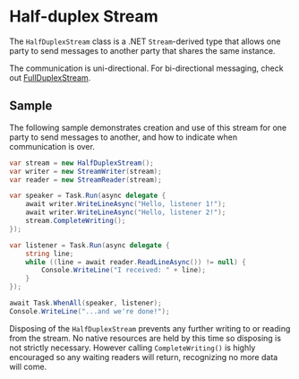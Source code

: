 # Half-duplex Stream

The `HalfDuplexStream` class is a .NET `Stream`-derived type that allows
one party to send messages to another party that shares the same instance.

The communication is uni-directional. For bi-directional messaging, check
out [FullDuplexStream](FullDuplexStream.md).

## Sample

The following sample demonstrates creation and use of this stream
for one party to send messages to another, and how to indicate
when communication is over.

```csharp
var stream = new HalfDuplexStream();
var writer = new StreamWriter(stream);
var reader = new StreamReader(stream);

var speaker = Task.Run(async delegate {
    await writer.WriteLineAsync("Hello, listener 1!");
    await writer.WriteLineAsync("Hello, listener 2!");
    stream.CompleteWriting();
});

var listener = Task.Run(async delegate {
    string line;
    while ((line = await reader.ReadLineAsync()) != null) {
        Console.WriteLine("I received: " + line);
    }
});

await Task.WhenAll(speaker, listener);
Console.WriteLine("...and we're done!");
```

Disposing of the `HalfDuplexStream` prevents any further writing to
or reading from the stream. No native resources are held by this
time so disposing is not strictly necessary.
However calling `CompleteWriting()` is highly encouraged so any waiting readers will return, recognizing no more data will come.

